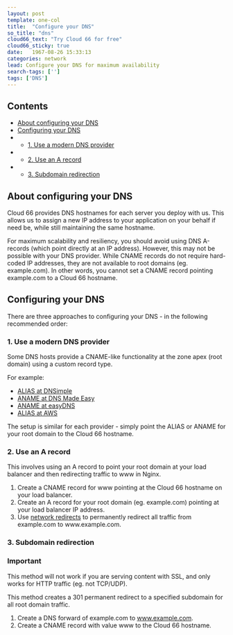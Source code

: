 ```yaml
---
layout: post
template: one-col
title:  "Configure your DNS"
so_title: "dns"
cloud66_text: "Try Cloud 66 for free"
cloud66_sticky: true
date:   1967-08-26 15:33:13
categories: network
lead: Configure your DNS for maximum availability
search-tags: ['']
tags: ['DNS']
---
```


<h2>Contents</h2>
<ul class="page-toc">
	<li>
		<a href="#about">About configuring your DNS</a>
	</li>
	<li>
		<a href="#configure">Configuring your DNS</a>
	</li>
	        <li>
                <ul>
                <li><a href="#dns">1. Use a modern DNS provider</a></li>
                </ul>
            </li>
            <li>
                <ul>
                <li><a href="#arecord">2. Use an A record</a></li>
                </ul>
            </li>
            <li>
                <ul>
                <li><a href="#subdomain">3. Subdomain redirection</a></li>
                </ul>
            </li>           
</ul>

<h2 id="about">About configuring your DNS</h2>

Cloud 66 provides DNS hostnames for each server you deploy with us. This allows us to assign a new IP address to your application on your behalf if need be, while still maintaining the same hostname.

For maximum scalability and resiliency, you should avoid using DNS A-records (which point directly at an IP address). However, this may not be possible with your DNS provider. While CNAME records do not require hard-coded IP addresses, they are not available to root domains (eg. example.com). In other words, you cannot set a CNAME record pointing example.com to a Cloud 66 hostname.

<h2 id="configure">Configuring your DNS</h2>

There are three approaches to configuring your DNS - in the following recommended order:

<h3 id="dns">1. Use a modern DNS provider</h3>
Some DNS hosts provide a CNAME-like functionality at the zone apex (root domain) using a custom record type.

For example:

- [ALIAS at DNSimple](http://support.dnsimple.com/articles/alias-record)
- [ANAME at DNS Made Easy](http://www.dnsmadeeasy.com/technology/aname-records/)
- [ANAME at easyDNS](http://docs.easydns.com/aname-records/)
- [ALIAS at AWS](http://docs.aws.amazon.com/Route53/latest/DeveloperGuide/CreatingAliasRRSets.html)

The setup is similar for each provider - simply point the ALIAS or ANAME for your root domain to the Cloud 66 hostname.

<h3 id="arecord">2. Use an A record</h3>
This involves using an A record to point your root domain at your load balancer and then redirecting traffic to www in Nginx.

<ol class="list">
<li>Create a CNAME record for www pointing at the Cloud 66 hostname on your load balancer.</li>
<li>Create an A record for your root domain (eg. example.com) pointing at your load balancer IP address.</li>
<li>​Use <a href="/managing-your-stack/stack-network-settings">network redirects</a> to permanently redirect all traffic from example.com to www.example.com.</li>
</ol>

<h3 id="subdomain">3. Subdomain redirection</h3>
<div class="notice notice-danger">
	<h3>Important</h3>
	<p>This method will not work if you are serving content with SSL, and only works for HTTP traffic (eg. not TCP/UDP).</p>
</div>

This method creates a 301 permanent redirect to a specified subdomain for all root domain traffic.

1. Create a DNS forward of example.com to www.example.com.
2. Create a CNAME record with value www to the Cloud 66 hostname.